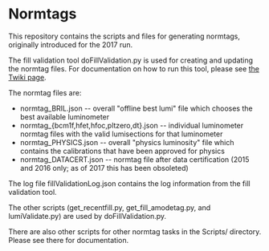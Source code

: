# Normtags
This repository contains the scripts and files for generating normtags, originally introduced for the 2017 run.

The fill validation tool doFillValidation.py is used for creating and updating the normtag files. For documentation on how to run this tool, please see [the Twiki page](https://twiki.cern.ch/twiki/bin/view/CMS/FillValidationTool).

The normtag files are:
* normtag_BRIL.json -- overall "offline best lumi" file which chooses the best available luminometer
* normtag_{bcm1f,hfet,hfoc,pltzero,dt}.json -- individual luminometer normtag files with the valid lumisections for that luminometer
* normtag_PHYSICS.json -- overall "physics luminosity" file which contains the calibrations that have been approved for physics
* normtag_DATACERT.json -- normtag file after data certification (2015 and 2016 only; as of 2017 this has been obsoleted)

The log file fillValidationLog.json contains the log information from the fill validation tool.

The other scripts (get_recentfill.py, get_fill_amodetag.py, and lumiValidate.py) are used by doFillValidation.py.

There are also other scripts for other normtag tasks in the Scripts/ directory. Please see there for documentation.